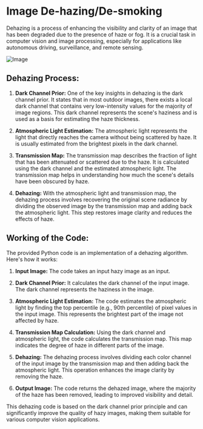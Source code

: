 # Image De-hazing/De-smoking


Dehazing is a process of enhancing the visibility and clarity of an image that has been degraded due to the presence of haze or fog. It is a crucial task in computer vision and image processing, especially for applications like autonomous driving, surveillance, and remote sensing.

![Image](https://github.com/Sgvkamalakar/Dehazing-Images/assets/103712713/87e90554-6a63-4e18-ba7c-2a799e48ffa0)


## Dehazing Process:

1. **Dark Channel Prior:** One of the key insights in dehazing is the dark channel prior. It states that in most outdoor images, there exists a local dark channel that contains very low-intensity values for the majority of image regions. This dark channel represents the scene's haziness and is used as a basis for estimating the haze thickness.

2. **Atmospheric Light Estimation:** The atmospheric light represents the light that directly reaches the camera without being scattered by haze. It is usually estimated from the brightest pixels in the dark channel.

3. **Transmission Map:** The transmission map describes the fraction of light that has been attenuated or scattered due to the haze. It is calculated using the dark channel and the estimated atmospheric light. The transmission map helps in understanding how much the scene's details have been obscured by haze.

4. **Dehazing:** With the atmospheric light and transmission map, the dehazing process involves recovering the original scene radiance by dividing the observed image by the transmission map and adding back the atmospheric light. This step restores image clarity and reduces the effects of haze.

## Working of the Code:

The provided Python code is an implementation of a dehazing algorithm. Here's how it works:

1. **Input Image:** The code takes an input hazy image as an input.

2. **Dark Channel Prior:** It calculates the dark channel of the input image. The dark channel represents the haziness in the image.

3. **Atmospheric Light Estimation:** The code estimates the atmospheric light by finding the top percentile (e.g., 90th percentile) of pixel values in the input image. This represents the brightest part of the image not affected by haze.

4. **Transmission Map Calculation:** Using the dark channel and atmospheric light, the code calculates the transmission map. This map indicates the degree of haze in different parts of the image.

5. **Dehazing:** The dehazing process involves dividing each color channel of the input image by the transmission map and then adding back the atmospheric light. This operation enhances the image clarity by removing the haze.

6. **Output Image:** The code returns the dehazed image, where the majority of the haze has been removed, leading to improved visibility and detail.

This dehazing code is based on the dark channel prior principle and can significantly improve the quality of hazy images, making them suitable for various computer vision applications.

